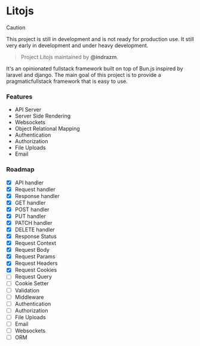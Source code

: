 # Litojs

> [!Caution]
> This project is still in development and is not ready for production use. It still very early in development and under heavy development.

> Project Litojs maintained by **@indrazm**.

It's an opinionated fullstack framework built on top of Bun.js inspired by laravel and django. The main goal of this project is to provide a pragmaticfullstack framework that is easy to use.

### Features

-   API Server
-   Server Side Rendering
-   Websockets
-   Object Relational Mapping
-   Authentication
-   Authorization
-   File Uploads
-   Email

### Roadmap

-   [x] API handler
-   [x] Request handler
-   [x] Response handler
-   [x] GET handler
-   [x] POST handler
-   [x] PUT handler
-   [x] PATCH handler
-   [x] DELETE handler
-   [x] Response Status
-   [x] Request Context
-   [x] Request Body
-   [x] Request Params
-   [x] Request Headers
-   [x] Request Cookies
-   [ ] Request Query
-   [ ] Cookie Setter
-   [ ] Validation
-   [ ] Middleware
-   [ ] Authentication
-   [ ] Authorization
-   [ ] File Uploads
-   [ ] Email
-   [ ] Websockets
-   [ ] ORM
